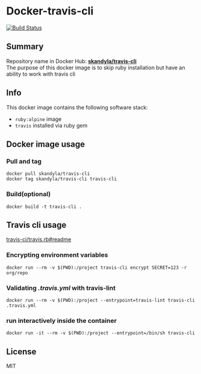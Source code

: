 Docker-travis-cli
============

[![Build Status](https://travis-ci.org/skandyla/docker-travis-cli.svg?branch=master)](https://travis-ci.org/skandyla/docker-travis-cli)

## Summary

Repository name in Docker Hub: **[skandyla/travis-cli](https://hub.docker.com/r/skandyla/travis-cli/)**  
The purpose of this docker image is to skip ruby installation but have an ability to work with travis cli   

## Info

This docker image contains the following software stack:

- `ruby:alpine` image
- `travis` installed via ruby gem

## Docker image usage

### Pull and tag
```
docker pull skandyla/travis-cli
docker tag skandyla/travis-cli travis-cli
```
  
### Build(optional)
```
docker build -t travis-cli .
```
  
## Travis cli usage
[travis-ci/travis.rb#readme](https://github.com/travis-ci/travis.rb#readme)  


### Encrypting environment variables
```
docker run --rm -v $(PWD):/project travis-cli encrypt SECRET=123 -r org/repo
```

### Validating _.travis.yml_ with travis-lint
```
docker run --rm -v $(PWD):/project --entrypoint=travis-lint travis-cli .travis.yml
```

### run interactively inside the container
```
docker run -it --rm -v $(PWD):/project --entrypoint=/bin/sh travis-cli
```

## License
MIT
